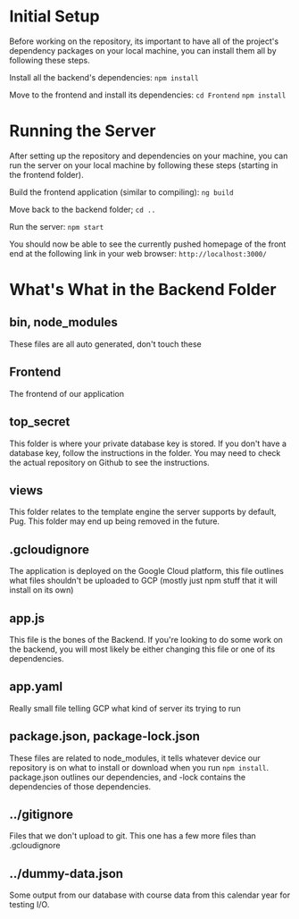 # Initial Setup

Before working on the repository, its important to have all of the project's dependency packages on your local machine, you can install them all by following these steps.

Install all the backend's dependencies:
`npm install`

Move to the frontend and install its dependencies:
`cd Frontend`
`npm install`

# Running the Server

After setting up the repository and dependencies on your machine, you can run the server on your local machine by following these steps (starting in the frontend folder). 

Build the frontend application (similar to compiling):
`ng build`

Move back to the backend folder;
`cd ..`

Run the server:
`npm start`

You should now be able to see the currently pushed homepage of the front end at the following link in your web browser:
`http://localhost:3000/`

# What's What in the Backend Folder

## bin, node_modules
These files are all auto generated, don't touch these

## Frontend
The frontend of our application

## top_secret
This folder is where your private database key is stored. If you don't have a database key, follow the instructions in the folder. You may need to check the actual repository on Github to see the instructions.

## views
This folder relates to the template engine the server supports by default, Pug. This folder may end up being removed in the future.

## .gcloudignore
The application is deployed on the Google Cloud platform, this file outlines what files shouldn't be uploaded to GCP (mostly just npm stuff that it will install on its own)

## app.js
This file is the bones of the Backend. If you're looking to do some work on the backend, you will most likely be either changing this file or one of its dependencies.

## app.yaml
Really small file telling GCP what kind of server its trying to run

## package.json, package-lock.json
These files are related to node_modules, it tells whatever device our repository is on what to install or download when you run `npm install`. package.json outlines our dependencies, and -lock contains the dependencies of those dependencies.

## ../gitignore
Files that we don't upload to git. This one has a few more files than .gcloudignore

## ../dummy-data.json
Some output from our database with course data from this calendar year for testing I/O.